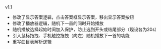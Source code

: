 v1.1
* 修改了显示答案逻辑，点击答案框显示答案，移出显示答案按钮
* 修改了播放器逻辑，随机下一首的同时开始播放
* 随机播放选择起始时间加入保护，防止选到开头或结尾部分（现设各为20s）
* 引入鼠标拖拽、手机触控拖拽（向左）随机播放下一首的功能
* 重写曲目表解析逻辑